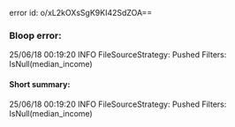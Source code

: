 error id: o/xL2kOXsSgK9KI42SdZOA==
### Bloop error:

25/06/18 00:19:20 INFO FileSourceStrategy: Pushed Filters: IsNull(median_income)
#### Short summary: 

25/06/18 00:19:20 INFO FileSourceStrategy: Pushed Filters: IsNull(median_income)
